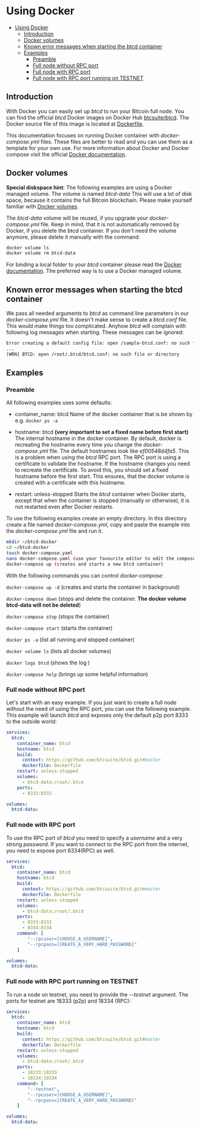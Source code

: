 # Using Docker

- [Using Docker](#using-docker)
  - [Introduction](#introduction)
  - [Docker volumes](#docker-volumes)
  - [Known error messages when starting the btcd container](#known-error-messages-when-starting-the-btcd-container)
  - [Examples](#examples)
    - [Preamble](#preamble)
    - [Full node without RPC port](#full-node-without-rpc-port)
    - [Full node with RPC port](#full-node-with-rpc-port)
    - [Full node with RPC port running on TESTNET](#full-node-with-rpc-port-running-on-testnet)

## Introduction

With Docker you can easily set up *btcd* to run your Bitcoin full node. You can find the official *btcd* Docker images on Docker Hub [btcsuite/btcd](https://github.com/btcsuite/btcd/pkgs/container/btcd). The Docker source file of this image is located at [Dockerfile](https://github.com/btcsuite/btcd/blob/master/Dockerfile).

This documentation focuses on running Docker container with *docker-compose.yml* files. These files are better to read and you can use them as a template for your own use. For more information about Docker and Docker compose visit the official [Docker documentation](https://docs.docker.com/).

## Docker volumes

**Special diskspace hint**: The following examples are using a Docker managed volume. The volume is named *btcd-data* This will use a lot of disk space, because it contains the full Bitcoin blockchain. Please make yourself familiar with [Docker volumes](https://docs.docker.com/storage/volumes/).

The *btcd-data* volume will be reused, if you upgrade your *docker-compose.yml* file. Keep in mind, that it is not automatically removed by Docker, if you delete the btcd container. If you don't need the volume anymore, please delete it manually with the command:

```bash
docker volume ls
docker volume rm btcd-data
```

For binding a local folder to your *btcd* container please read the [Docker documentation](https://docs.docker.com/). The preferred way is to use a Docker managed volume.

## Known error messages when starting the btcd container

We pass all needed arguments to *btcd* as command line parameters in our *docker-compose.yml* file. It doesn't make sense to create a *btcd.conf* file. This would make things too complicated. Anyhow *btcd* will complain with following log messages when starting. These messages can be ignored:

```bash
Error creating a default config file: open /sample-btcd.conf: no such file or directory
...
[WRN] BTCD: open /root/.btcd/btcd.conf: no such file or directory
```

## Examples

### Preamble

All following examples uses some defaults:

- container_name: btcd
  Name of the docker container that is be shown by e.g. ```docker ps -a```

- hostname: btcd **(very important to set a fixed name before first start)**
  The internal hostname in the docker container. By default, docker is recreating the hostname every time you change the *docker-compose.yml* file. The default hostnames look like *ef00548d4fa5*. This is a problem when using the *btcd* RPC port. The RPC port is using a certificate to validate the hostname. If the hostname changes you need to recreate the certificate. To avoid this, you should set a fixed hostname before the first start. This ensures, that the docker volume is created with a certificate with this hostname.

- restart: unless-stopped
  Starts the *btcd* container when Docker starts, except that when the container is stopped (manually or otherwise), it is not restarted even after Docker restarts.

To use the following examples create an empty directory. In this directory create a file named *docker-compose.yml*, copy and paste the example into the *docker-compose.yml* file and run it.

```bash
mkdir ~/btcd-docker
cd ~/btcd-docker
touch docker-compose.yaml
nano docker-compose.yaml (use your favourite editor to edit the compose file)
docker-compose up (creates and starts a new btcd container)
```

With the following commands you can control *docker-compose*:

```docker-compose up -d``` (creates and starts the container in background)

```docker-compose down``` (stops and delete the container. **The docker volume btcd-data will not be deleted**)

```docker-compose stop``` (stops the container)

```docker-compose start``` (starts the container)

```docker ps -a``` (list all running and stopped container)

```docker volume ls``` (lists all docker volumes)

```docker logs btcd``` (shows the log )

```docker-compose help``` (brings up some helpful information)

### Full node without RPC port

Let's start with an easy example. If you just want to create a full node without the need of using the RPC port, you can use the following example. This example will launch *btcd* and exposes only the default p2p port 8333 to the outside world:

```yaml
services:
  btcd:
    container_name: btcd
    hostname: btcd
    build:
      context: https://github.com/btcsuite/btcd.git#master
      dockerfile: Dockerfile
    restart: unless-stopped
    volumes:
      - btcd-data:/root/.btcd
    ports:
      - 8333:8333

volumes:
  btcd-data:
```

### Full node with RPC port

To use the RPC port of *btcd* you need to specify a *username* and a very strong *password*. If you want to connect to the RPC port from the internet, you need to expose port 8334(RPC) as well.

```yaml
services:
  btcd:
    container_name: btcd
    hostname: btcd
    build:
      context: https://github.com/btcsuite/btcd.git#master
      dockerfile: Dockerfile
    restart: unless-stopped
    volumes:
      - btcd-data:/root/.btcd
    ports:
      - 8333:8333
      - 8334:8334
    command: [
        "--rpcuser=[CHOOSE_A_USERNAME]",
        "--rpcpass=[CREATE_A_VERY_HARD_PASSWORD]"
    ]

volumes:
  btcd-data:
```

### Full node with RPC port running on TESTNET

To run a node on testnet, you need to provide the *--testnet* argument. The ports for testnet are 18333 (p2p) and 18334 (RPC):

```yaml
services:
  btcd:
    container_name: btcd
    hostname: btcd
    build:
      context: https://github.com/btcsuite/btcd.git#master
      dockerfile: Dockerfile
    restart: unless-stopped
    volumes:
      - btcd-data:/root/.btcd
    ports:
      - 18333:18333
      - 18334:18334
    command: [
        "--testnet",
        "--rpcuser=[CHOOSE_A_USERNAME]",
        "--rpcpass=[CREATE_A_VERY_HARD_PASSWORD]"
    ]

volumes:
  btcd-data:
```
